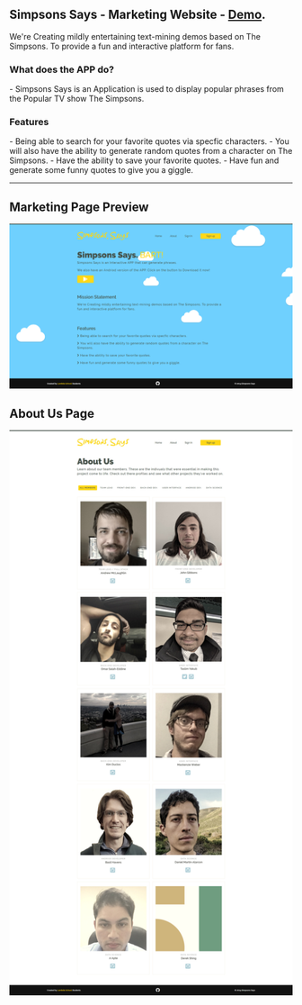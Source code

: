 <p><h2>Simpsons Says - Marketing Website - <a href="https://taslimy.github.io/marketing">Demo</a>.</h2></p>

<p >We're Creating mildly entertaining text-mining demos based on The Simpsons. To provide a fun and interactive platform for fans.</p>

<h3>What does the APP do?</h3>
- Simpsons Says is an Application is used to display popular phrases from the Popular TV show The Simpsons.

<h3>Features</h3>
- Being able to search for your favorite quotes via specfic characters.
- You will also have the ability to generate random quotes from a character on The Simpsons.
- Have the ability to save your favorite quotes.
- Have fun and generate some funny quotes to give you a giggle.

***

<h2>Marketing Page Preview</h2>
<p align="center"> <img src="https://raw.githubusercontent.com/simpson-says/buildweek3-simpsons-says-tas/master/design-file/sample-design.png" /> </p>

<h2>About Us Page</h2>
<p align="center"> <img src="https://raw.githubusercontent.com/simpson-says/buildweek3-simpsons-says-tas/master/design-file/about-design.jpg" /> </p>